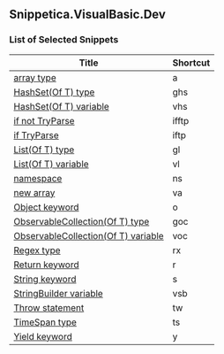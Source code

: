 ﻿## Snippetica.VisualBasic.Dev

### List of Selected Snippets

Title | Shortcut
----- | --------
[array type](ArrayOfTType.snippet)|a
[HashSet\(Of T\) type](HashSetOfTType.snippet)|ghs
[HashSet\(Of T\) variable](HashSetOfTVariable.snippet)|vhs
[if not TryParse](IfNotTryParse.snippet)|ifftp
[if TryParse](IfTryParse.snippet)|iftp
[List\(Of T\) type](ListOfTType.snippet)|gl
[List\(Of T\) variable](ListOfTVariable.snippet)|vl
[namespace](Namespace.snippet)|ns
[new array ](NewArrayOfT.snippet)|va
[Object keyword](ObjectKeyword.snippet)|o
[ObservableCollection\(Of T\) type](ObservableCollectionOfTType.snippet)|goc
[ObservableCollection\(Of T\) variable](ObservableCollectionOfTVariable.snippet)|voc
[Regex type](Regex.snippet)|rx
[Return keyword](ReturnKeyword.snippet)|r
[String keyword](StringKeyword.snippet)|s
[StringBuilder variable](StringBuilderVariable.snippet)|vsb
[Throw statement](ThrowStatement.snippet)|tw
[TimeSpan type](TimeSpanType.snippet)|ts
[Yield keyword](YieldKeyword.snippet)|y
